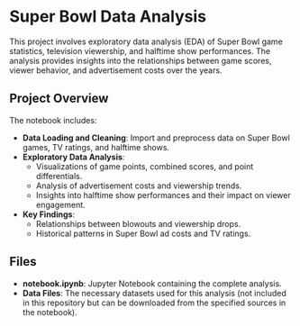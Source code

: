 # Super Bowl Data Analysis

This project involves exploratory data analysis (EDA) of Super Bowl game statistics, television viewership, and halftime show performances. The analysis provides insights into the relationships between game scores, viewer behavior, and advertisement costs over the years.

## Project Overview

The notebook includes:
- **Data Loading and Cleaning**: Import and preprocess data on Super Bowl games, TV ratings, and halftime shows.
- **Exploratory Data Analysis**:
  - Visualizations of game points, combined scores, and point differentials.
  - Analysis of advertisement costs and viewership trends.
  - Insights into halftime show performances and their impact on viewer engagement.
- **Key Findings**:
  - Relationships between blowouts and viewership drops.
  - Historical patterns in Super Bowl ad costs and TV ratings.

## Files

- **notebook.ipynb**: Jupyter Notebook containing the complete analysis.
- **Data Files**: The necessary datasets used for this analysis (not included in this repository but can be downloaded from the specified sources in the notebook).
